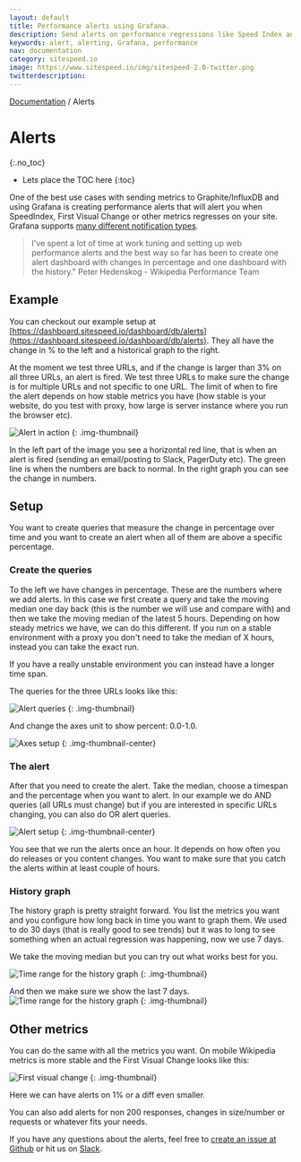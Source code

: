 ```yaml
---
layout: default
title: Performance alerts using Grafana.
description: Send alerts on performance regressions like Speed Index and First Visual Change to Slack or Pager Duty or email.
keywords: alert, alerting, Grafana, performance
nav: documentation
category: sitespeed.io
image: https://www.sitespeed.io/img/sitespeed-2.0-twitter.png
twitterdescription:
---
```

[Documentation]({{site.baseurl}}/documentation/sitespeed.io/) / Alerts

# Alerts
{:.no_toc}

* Lets place the TOC here
{:toc}


One of the best use cases with sending metrics to Graphite/InfluxDB and using Grafana is creating performance alerts that will alert you when SpeedIndex, First Visual Change or other metrics regresses on your site. Grafana supports [many different notification types](http://docs.grafana.org/alerting/notifications/).


<blockquote>
I've spent a lot of time at work tuning and setting up web performance alerts and the best way so far has been to create one alert dashboard with changes in percentage and one dashboard with the history."
 <span>Peter Hedenskog - Wikipedia Performance Team</span>
</blockquote>

## Example

You can checkout our example setup at [https://dashboard.sitespeed.io/dashboard/db/alerts](https://dashboard.sitespeed.io/dashboard/db/alerts). They all have the change in % to the left and a historical graph to the right.

At the moment we test three URLs, and if the change is larger than 3% on all three URLs, an alert is fired. We test three URLs to make sure the change is for multiple URLs and not specific to one URL. The limit of when to fire the alert depends on how stable metrics you have (how stable is your website, do you test with proxy, how large is server instance where you run the browser etc).

![Alert in action]({{site.baseurl}}/img/alerts/alerts-in-action.png)
{: .img-thumbnail}

In the left part of the image you see a horizontal red line, that is when an alert is fired (sending an email/posting to Slack, PagerDuty etc). The green line is when the numbers are back to normal. In the right graph you can see the change in numbers.


## Setup

You want to create queries that measure the change in percentage over time and you want to create an alert when all of them are above a specific percentage.


### Create the queries

To the left we have changes in percentage. These are the numbers where we add alerts. In this case we first create a query and take the moving median one day back (this is the number we will use and compare with) and then we take the moving median of the latest 5 hours. Depending on how steady metrics we have, we can do this different. If you run on a stable environment with a proxy you don't need to take the median of X hours, instead you can take the exact run.

If you have a really unstable environment you can instead have a longer time span.

The queries for the three URLs looks like this:

![Alert queries]({{site.baseurl}}/img/alerts/alert-queries.png)
{: .img-thumbnail}


And change the axes unit to show percent: 0.0-1.0.

![Axes setup]({{site.baseurl}}/img/alerts/axes.png)
{: .img-thumbnail-center}

### The alert
After that you need to create the alert. Take the median, choose a timespan and the percentage when you want to alert. In our example we do AND queries (all URLs must change) but if you are interested in specific URLs changing, you can also do OR alert queries.

![Alert setup]({{site.baseurl}}/img/alerts/alert-setup2.png)
{: .img-thumbnail-center}

You see that we run the alerts once an hour. It depends on how often you do releases or you content changes. You want to make sure that you catch the alerts within at least couple of hours.

### History graph

The history graph is pretty straight forward. You list the metrics you want and you configure how long back in time you want to graph them. We used to do 30 days (that is really good to see trends) but it was to long to see something when an actual regression was happening, now we use 7 days.

We take the moving median but you can try out what works best for you.

![Time range for the history graph]({{site.baseurl}}/img/alerts/history-queries.png)
{: .img-thumbnail}


And then we make sure we show the last 7 days.
![Time range for the history graph]({{site.baseurl}}/img/alerts/history-time-range.png)
{: .img-thumbnail}


## Other metrics

You can do the same with all the metrics you want. On mobile Wikipedia metrics is more stable and the First Visual Change looks like this:

![First visual change]({{site.baseurl}}/img/alerts/first-visual-change.png)
{: .img-thumbnail}

Here we can have alerts on 1% or a diff even smaller.

You can also add alerts for non 200 responses, changes in size/number or requests or whatever fits your needs.

If you have any questions about the alerts, feel free to [create an issue at Github](https://github.com/sitespeedio/sitespeed.io/issues/new?title=Alerts) or hit us on [Slack](https://sitespeedio.herokuapp.com).
